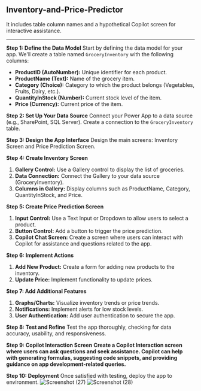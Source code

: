 ## Inventory-and-Price-Predictor

It includes table column names and a hypothetical Copilot screen for interactive assistance.

---

**Step 1: Define the Data Model**
Start by defining the data model for your app. We'll create a table named `GroceryInventory` with the following columns:

- **ProductID (AutoNumber):** Unique identifier for each product.
- **ProductName (Text):** Name of the grocery item.
- **Category (Choice):** Category to which the product belongs (Vegetables, Fruits, Dairy, etc.).
- **QuantityInStock (Number):** Current stock level of the item.
- **Price (Currency):** Current price of the item.

**Step 2: Set Up Your Data Source**
Connect your Power App to a data source (e.g., SharePoint, SQL Server). Create a connection to the `GroceryInventory` table.

**Step 3: Design the App Interface**
Design the main screens: Inventory Screen and Price Prediction Screen.

**Step 4: Create Inventory Screen**
1. **Gallery Control:** Use a Gallery control to display the list of groceries.
2. **Data Connection:** Connect the Gallery to your data source (GroceryInventory).
3. **Columns in Gallery:** Display columns such as ProductName, Category, QuantityInStock, and Price.

**Step 5: Create Price Prediction Screen**
1. **Input Control:** Use a Text Input or Dropdown to allow users to select a product.
2. **Button Control:** Add a button to trigger the price prediction.
3. **Copilot Chat Screen:** Create a screen where users can interact with Copilot for assistance and questions related to the app.

**Step 6: Implement Actions**
1. **Add New Product:** Create a form for adding new products to the inventory.
2. **Update Price:** Implement functionality to update prices.

**Step 7: Add Additional Features**
1. **Graphs/Charts:** Visualize inventory trends or price trends.
2. **Notifications:** Implement alerts for low stock levels.
3. **User Authentication:** Add user authentication to secure the app.

**Step 8: Test and Refine**
Test the app thoroughly, checking for data accuracy, usability, and responsiveness.

**Step 9: Copilot Interaction Screen**
**Create a Copilot Interaction screen where users can ask questions and seek assistance. Copilot can help with generating formulas, suggesting code snippets, and providing guidance on app development-related queries.**

**Step 10: Deployment**
Once satisfied with testing, deploy the app to environment.
![Screenshot (27)](https://github.com/priyam1909/Inventory-and-Price-Predictor/assets/100475347/2cb22122-4de9-4b4c-be6e-da0e105de9cd)
![Screenshot (28)](https://github.com/priyam1909/Inventory-and-Price-Predictor/assets/100475347/7c38be45-b13e-4091-a068-2e1a66d259a4)



